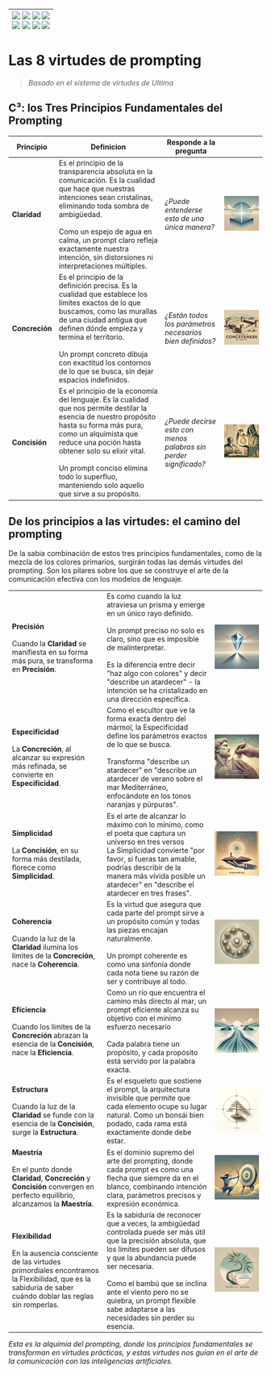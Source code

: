 <div align=right>

|[![](https://img.shields.io/badge/-Inicio-FFF?style=flat&logo=Emlakjet&logoColor=black)](/README.md) [![](https://img.shields.io/badge/-Introducción-FFF?style=flat&logo=abbrobotstudio&logoColor=black)](/documentos/intro.md) [![](https://img.shields.io/badge/-Modelos_de_lenguaje-FFF?style=flat&logo=LiveChat&logoColor=black)](/documentos/LLMs.md) [![](https://img.shields.io/badge/-Panorámica-FFF?style=flat&logo=openstreetmap&logoColor=black)](/documentos/panoramica.md)<br>  [![](https://img.shields.io/badge/-Prompts-FFF?style=flat&logo=Proton&logoColor=black)](/documentos/prompts/README.md) [![](https://img.shields.io/badge/-Ing,_de_prompts-FFF?style=flat&logo=googleearthengine&logoColor=black)](/documentos/ingenieriaDePrompts/README.md) [![](https://img.shields.io/badge/-Patrones-FFF?style=flat&logo=textpattern&logoColor=black)](/documentos/ingenieriaDePrompts/patrones/README.md) [![](https://img.shields.io/badge/-Casos_de_uso-FFF?style=flat&logo=gitbook&logoColor=black)](/documentos/casosDeUso/README.md)|
|-:|

</div>

# Las 8 virtudes de prompting

> *Basado en el sistema de virtudes de Ultima*

## C³: los Tres Principios Fundamentales del Prompting

|Principio|Definicion|Responde a la pregunta||
|-|-|-|-|
|**Claridad**|Es el principio de la transparencia absoluta en la comunicación. Es la cualidad que hace que nuestras intenciones sean cristalinas, eliminando toda sombra de ambigüedad.<br><br>Como un espejo de agua en calma, un prompt claro refleja exactamente nuestra intención, sin distorsiones ni interpretaciones múltiples.|*¿Puede entenderse esto de una única manera?*|![](/documentos/imagenes/virtudesPrompting/claridad.webp)
|**Concreción**|Es el principio de la definición precisa. Es la cualidad que establece los límites exactos de lo que buscamos, como las murallas de una ciudad antigua que definen dónde empieza y termina el territorio.<br><br>Un prompt concreto dibuja con exactitud los contornos de lo que se busca, sin dejar espacios indefinidos.|*¿Están todos los parámetros necesarios bien definidos?*|![](/documentos/imagenes/virtudesPrompting/concrecion.webp)
|**Concisión**|Es el principio de la economía del lenguaje. Es la cualidad que nos permite destilar la esencia de nuestro propósito hasta su forma más pura, como un alquimista que reduce una poción hasta obtener solo su elixir vital.<br><br>Un prompt conciso elimina todo lo superfluo, manteniendo solo aquello que sirve a su propósito.|*¿Puede decirse esto con menos palabras sin perder significado?*|![](/documentos/imagenes/virtudesPrompting/concision.webp)

## De los principios a las virtudes: el camino del prompting

De la sabia combinación de estos tres principios fundamentales, como de la mezcla de los colores primarios, surgirán todas las demás virtudes del prompting. Son los pilares sobre los que se construye el arte de la comunicación efectiva con los modelos de lenguaje.

||||
|-|-|-|
|**Precisión**<br><br>Cuando la **Claridad** se manifiesta en su forma más pura, se transforma en **Precisión**.|Es como cuando la luz atraviesa un prisma y emerge en un único rayo definido.<br><br>Un prompt preciso no solo es claro, sino que es imposible de malinterpretar.<br><br>Es la diferencia entre decir "haz algo con colores" y decir "describe un atardecer" - la intención se ha cristalizado en una dirección específica.|![](/documentos/imagenes/virtudesPrompting/precision.webp)
|**Especificidad**<br><br>La **Concreción**, al alcanzar su expresión más refinada, se convierte en **Especificidad**.|Como el escultor que ve la forma exacta dentro del mármol, la Especificidad define los parámetros exactos de lo que se busca.<br><br>Transforma "describe un atardecer" en "describe un atardecer de verano sobre el mar Mediterráneo, enfocándote en los tonos naranjas y púrpuras".|![](/documentos/imagenes/virtudesPrompting/especificidad.webp)
|**Simplicidad**<br><br>La **Concisión**, en su forma más destilada, florece como **Simplicidad**.|Es el arte de alcanzar lo máximo con lo mínimo, como el poeta que captura un universo en tres versos<br> La Simplicidad convierte "por favor, si fueras tan amable, podrías describir de la manera más vívida posible un atardecer" en "describe el atardecer en tres frases".|![](/documentos/imagenes/virtudesPrompting/simplicidad.webp)
|**Coherencia**<br><br>Cuando la luz de la **Claridad** ilumina los límites de la **Concreción**, nace la **Coherencia**.|Es la virtud que asegura que cada parte del prompt sirve a un propósito común y todas las piezas encajan naturalmente.<br><br>Un prompt coherente es como una sinfonía donde cada nota tiene su razón de ser y contribuye al todo.|![](/documentos/imagenes/virtudesPrompting/coherencia.webp)
|**Eficiencia**<br><br>Cuando los límites de la **Concreción** abrazan la esencia de la **Concisión**, nace la **Eficiencia**.|Como un río que encuentra el camino más directo al mar, un prompt eficiente alcanza su objetivo con el mínimo esfuerzo necesario<br><br>Cada palabra tiene un propósito, y cada propósito está servido por la palabra exacta.|![](/documentos/imagenes/virtudesPrompting/eficiencia.webp)
|**Estructura**<br><br>Cuando la luz de la **Claridad** se funde con la esencia de la **Concisión**, surge la **Estructura**.|Es el esqueleto que sostiene el prompt, la arquitectura invisible que permite que cada elemento ocupe su lugar natural. Como un bonsái bien podado, cada rama está exactamente donde debe estar.|![](/documentos/imagenes/virtudesPrompting/estructura.webp)
|**Maestría**<br><br>En el punto donde **Claridad**, **Concreción** y **Concisión** convergen en perfecto equilibrio, alcanzamos la **Maestría**.|Es el dominio supremo del arte del prompting, donde cada prompt es como una flecha que siempre da en el blanco, combinando intención clara, parámetros precisos y expresión económica.|![](/documentos/imagenes/virtudesPrompting/maestria.webp)
|**Flexibilidad**<br><br>En la ausencia consciente de las virtudes primordiales encontramos la Flexibilidad, que es la sabiduría de saber cuándo doblar las reglas sin romperlas.|Es la sabiduría de reconocer que a veces, la ambigüedad controlada puede ser más útil que la precisión absoluta, que los límites pueden ser difusos y que la abundancia puede ser necesaria.<br><br>Como el bambú que se inclina ante el viento pero no se quiebra, un prompt flexible sabe adaptarse a las necesidades sin perder su esencia.|![](/documentos/imagenes/virtudesPrompting/flexibilidad.webp)

*Esta es la alquimia del prompting, donde los principios fundamentales se transforman en virtudes prácticas, y estas virtudes nos guían en el arte de la comunicación con las inteligencias artificiales.*
